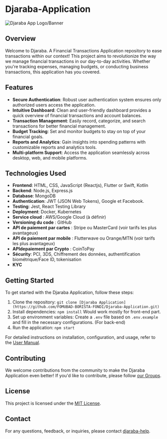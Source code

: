 # Djaraba-Application

![Djaraba App Logo/Banner](https://example.com/financial_transactions_app_banner.png)

## Overview

Welcome to Djaraba. A Financial Transactions Application repository to ease transactions within our context! This project aims to revolutionize the way we manage financial transactions in our day-to-day activities. Whether you're tracking expenses, managing budgets, or conducting business transactions, this application has you covered.

## Features

- **Secure Authentication**: Robust user authentication system ensures only authorized users access the application.
- **Intuitive Dashboard**: Clean and user-friendly dashboard provides a quick overview of financial transactions and account balances.
- **Transaction Management**: Easily record, categorize, and search transactions for better financial management.
- **Budget Tracking**: Set and monitor budgets to stay on top of your financial goals.
- **Reports and Analytics**: Gain insights into spending patterns with customizable reports and analytics tools.
- **Multi-platform Support**: Access the application seamlessly across desktop, web, and mobile platforms.

## Technologies Used

- **Frontend**: HTML, CSS, JavaScript (Reactjs), Flutter or Swift, Kotlin
- **Backend**: Node.js, Express.js
- **Database**: MongoDB
- **Authentication**: JWT (JSON Web Tokens), Google et Facebook.
- **Testing**: Jest, React Testing Library
- **Deployment**: Docker, Kubernetes
- **Service cloud** : AWS/Google Cloud (à définir)
- **Versioning du code** : GitHub
- **API de paiement par cartes** : Stripe ou MasterCard (voir tarifs les plus avantageux)
- **API de paiement par mobile** : Flutterwave ou Orange/MTN (voir tarifs les plus avantageux)
- **APIdepaiement par Crypto** : CoinToPay
- **Sécurity**: PCI, 3DS, Chiffrement des données, authentification biométrique/Face ID,
 tokenisation
- **KYC**

## Getting Started

To get started with the Djaraba Application, follow these steps:

1. Clone the repository: `git clone [Djaraba Application](https://github.com/FOMUBAD-BORISTA-FONDI/Djaraba-Application.git)`
2. Install dependencies: `npm install` Would work mostly for front-end part. 
3. Set up environment variables: Create a `.env` file based on `.env.example` and fill in the necessary configurations. (For back-end)
4. Run the application: `npm start`

For detailed instructions on installation, configuration, and usage, refer to the [User Manual](./docs/user_manual.md).

## Contributing

We welcome contributions from the community to make the Djaraba Application even better! If you'd like to contribute, please follow [our Groups](./CONTRIBUTING.md).

## License

This project is licensed under the [MIT License](./LICENSE).

## Contact

For any questions, feedback, or inquiries, please contact [djaraba-help](mailto:djaraba-help@email.com).


